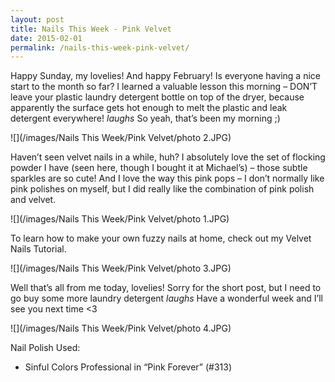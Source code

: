 ```yaml
---
layout: post
title: Nails This Week - Pink Velvet
date: 2015-02-01
permalink: /nails-this-week-pink-velvet/
---
```


Happy Sunday, my lovelies! And happy February! Is everyone having a nice start to the month so far? I learned a valuable lesson this morning – DON’T leave your plastic laundry detergent bottle on top of the dryer, because apparently the surface gets hot enough to melt the plastic and leak detergent everywhere! *laughs* So yeah, that’s been my morning ;)

![](/images/Nails This Week/Pink Velvet/photo 2.JPG)

Haven’t seen velvet nails in a while, huh? I absolutely love the set of flocking powder I have (seen here, though I bought it at Michael’s) – those subtle sparkles are so cute! And I love the way this pink pops – I don’t normally like pink polishes on myself, but I did really like the combination of pink polish and velvet.

![](/images/Nails This Week/Pink Velvet/photo 1.JPG)

To learn how to make your own fuzzy nails at home, check out my Velvet Nails Tutorial.

![](/images/Nails This Week/Pink Velvet/photo 3.JPG)

Well that’s all from me today, lovelies! Sorry for the short post, but I need to go buy some more laundry detergent *laughs* Have a wonderful week and I’ll see you next time <3

![](/images/Nails This Week/Pink Velvet/photo 4.JPG)

Nail Polish Used:

- Sinful Colors Professional in “Pink Forever” (#313)